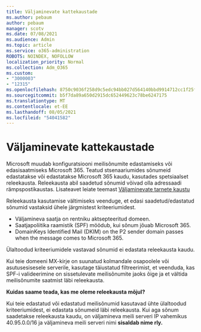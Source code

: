 ```yaml
---
title: Väljaminevate kattekaustade
ms.author: pebaum
author: pebaum
manager: scotv
ms.date: 07/08/2021
ms.audience: Admin
ms.topic: article
ms.service: o365-administration
ROBOTS: NOINDEX, NOFOLLOW
localization_priority: Normal
ms.collection: Adm_O365
ms.custom:
- "3000003"
- "12315"
ms.openlocfilehash: 8750c9036f258d9c5edc94bb027d564140bbd9914712cc1f25ff3abc3f4b9468
ms.sourcegitcommit: b5f7da89a650d2915dc652449623c78be6247175
ms.translationtype: MT
ms.contentlocale: et-EE
ms.lasthandoff: 08/05/2021
ms.locfileid: "54041582"
---
```

# <a name="outbound-relay-pool"></a>Väljaminevate kattekaustade

Microsoft muudab konfiguratsiooni meilisõnumite edastamiseks või edasisaatmiseks Microsoft 365. Teatud stsenaariumides sõnumeid edastatakse või edastatakse Microsoft 365 kaudu, kasutades spetsiaalset releekausta. Releekausta abil saadetud sõnumid võivad olla adressaadi rämpspostikaustas. Lisateavet leiate teemast [Väljaminevate tarnete kaustu](/microsoft-365/security/office-365-security/high-risk-delivery-pool-for-outbound-messages#relay-pool)

Releekausta kasutamise vältimiseks veenduge, et edasi saadetud/edastatud sõnumid vastaksid ühele järgmistest kriteeriumidest.

- Väljamineva saatja on rentniku aktsepteeritud domeen.
- Saatjapoliitika raamistik (SPF) möödub, kui sõnum jõuab Microsoft 365.
- DomainKeys Identified Mail (DKIM) on the P2 sender domain passes when the message comes to Microsoft 365.
 
Ülaltoodud kriteeriumidele vastavad sõnumid ei edastata releekausta kaudu.

Kui teie domeeni MX-kirje on suunatud kolmandale osapoolele või asutusesisesele serverile, kasutage täiustatud filtreerimist, et veenduda, kas SPF-i valideerimine on sissetulevate meilisõnumite jaoks õige ja et vältida meilisõnumite saatmist läbi releekausta.

**Kuidas saame teada, kas me oleme releekausta mõjul?**

Kui teie edastatud või edastatud meilisõnumid kasutavad ühte ülaltoodud kriteeriumidest, ei edastata sõnumeid läbi releekausta. Kui aga sõnum saadetakse releekausta kaudu, on väljamineva meili serveri IP vahemikus 40.95.0.0/16 ja väljamineva meili serveri nimi **sisaldab nime rly.**

